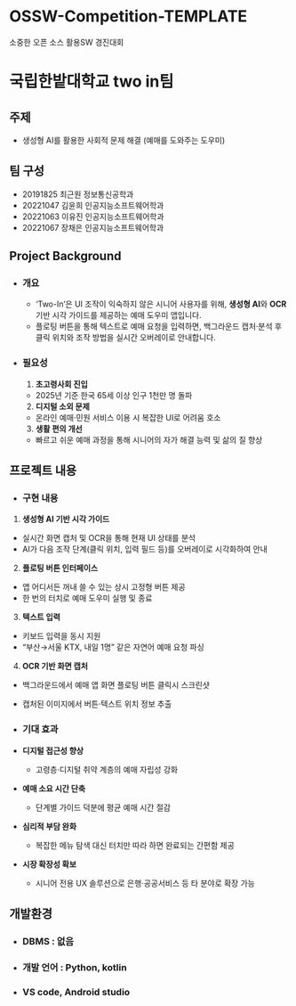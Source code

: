 # OSSW-Competition-TEMPLATE
소중한 오픈 소스 활용SW 경진대회 
# 국립한밭대학교 two in팀

## 주제 
- 생성형 AI를 활용한 사회적 문제 해결 (예매를 도와주는 도우미)
  
## 팀 구성 
- 20191825 최근원 정보통신공학과
- 20221047 김윤희 인공지능소프트웨어학과
- 20221063 이유진 인공지능소프트웨어학과
- 20221067 장채은 인공지능소프트웨어학과

## Project Background
  - ### 개요
    - ‘Two-In’은 UI 조작이 익숙하지 않은 시니어 사용자를 위해, **생성형 AI**와 **OCR** 기반 시각 가이드를 제공하는 예매 도우미 앱입니다.  
    - 플로팅 버튼을 통해 텍스트로 예매 요청을 입력하면, 백그라운드 캡처·분석 후 클릭 위치와 조작 방법을 실시간 오버레이로 안내합니다.

  - ### 필요성
    1. **초고령사회 진입**  
     - 2025년 기준 한국 65세 이상 인구 1천만 명 돌파  
    2. **디지털 소외 문제**  
     - 온라인 예매·민원 서비스 이용 시 복잡한 UI로 어려움 호소  
    3. **생활 편의 개선**  
     - 빠르고 쉬운 예매 과정을 통해 시니어의 자가 해결 능력 및 삶의 질 향상  

## 프로젝트 내용
  - ### 구현 내용
  1. **생성형 AI 기반 시각 가이드**  
   - 실시간 화면 캡처 및 OCR을 통해 현재 UI 상태를 분석  
   - AI가 다음 조작 단계(클릭 위치, 입력 필드 등)를 오버레이로 시각화하여 안내  
  2. **플로팅 버튼 인터페이스**  
   - 앱 어디서든 꺼내 쓸 수 있는 상시 고정형 버튼 제공  
   - 한 번의 터치로 예매 도우미 실행 및 종료  
  3. **텍스트 입력**  
   - 키보드 입력을 동시 지원  
   - “부산→서울 KTX, 내일 1명” 같은 자연어 예매 요청 파싱  
  4. **OCR 기반 화면 캡처**  
   - 백그라운드에서 예매 앱 화면 플로팅 버튼 클릭시 스크린샷  
   - 캡처된 이미지에서 버튼·텍스트 위치 정보 추출  
       
  - ### 기대 효과
  - **디지털 접근성 향상**  
    - 고령층·디지털 취약 계층의 예매 자립성 강화  
  - **예매 소요 시간 단축**  
    - 단계별 가이드 덕분에 평균 예매 시간 절감  
  - **심리적 부담 완화**  
    - 복잡한 메뉴 탐색 대신 터치만 따라 하면 완료되는 간편함 제공    
  - **시장 확장성 확보**  
    - 시니어 전용 UX 솔루션으로 은행·공공서비스 등 타 분야로 확장 가능

## 개발환경
  - ### DBMS : 없음
  - ### 개발 언어 : Python, kotlin
  - ### VS code, Android studio
